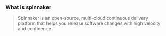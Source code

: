 ### What is spinnaker

> Spinnaker is an open-source, multi-cloud continuous delivery platform that helps you release software changes with high velocity and confidence.


